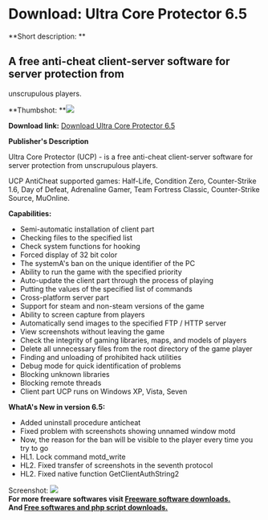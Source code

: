 # Download: Ultra Core Protector 6.5

**Short description: **

## A free anti-cheat client-server software for server protection from
unscrupulous players.

  
**Thumbshot: **![](http://www.freewarefiles.com/screenshot/nopic.gif)   
  
**Download link:** [Download Ultra Core Protector 6.5](http://freesoftwares.boysofts.com/Ultra-Core-Protector_program_57799.html)  
  

**Publisher's Description**  
  

Ultra Core Protector (UCP) - is a free anti-cheat client-server software for
server protection from unscrupulous players.

UCP AntiCheat supported games: Half-Life, Condition Zero, Counter-Strike 1.6,
Day of Defeat, Adrenaline Gamer, Team Fortress Classic, Counter-Strike Source,
MuOnline.

**Capabilities:**

  * Semi-automatic installation of client part 
  * Checking files to the specified list 
  * Check system functions for hooking 
  * Forced display of 32 bit color 
  * The systemA's ban on the unique identifier of the PC 
  * Ability to run the game with the specified priority 
  * Auto-update the client part through the process of playing 
  * Putting the values of the specified list of commands 
  * Cross-platform server part 
  * Support for steam and non-steam versions of the game 
  * Ability to screen capture from players 
  * Automatically send images to the specified FTP / HTTP server 
  * View screenshots without leaving the game 
  * Check the integrity of gaming libraries, maps, and models of players 
  * Delete all unnecessary files from the root directory of the game player 
  * Finding and unloading of prohibited hack utilities 
  * Debug mode for quick identification of problems 
  * Blocking unknown libraries 
  * Blocking remote threads 
  * Client part UCP runs on Windows XP, Vista, Seven 

**WhatA's New in version 6.5:**

  * Added uninstall procedure anticheat 
  * Fixed problem with screenshots showing unnamed window motd 
  * Now, the reason for the ban will be visible to the player every time you try to go 
  * HL1. Lock command motd_write 
  * HL2. Fixed transfer of screenshots in the seventh protocol 
  * HL2. Fixed native function GetClientAuthString2 

  
  
Screenshot: ![](http://www.freewarefiles.com/screenshot/nopic.gif)  
**For more freeware softwares visit [Freeware software downloads.](http://freesoftwares.boysofts.com/)**   
**And [Free softwares and php script downloads.](http://www.boysofts.com/)**

